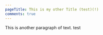 ```yaml
---
pageTitle: This is my other Title (test)(!)
comments: true
---
```

This is another paragraph of text.
test